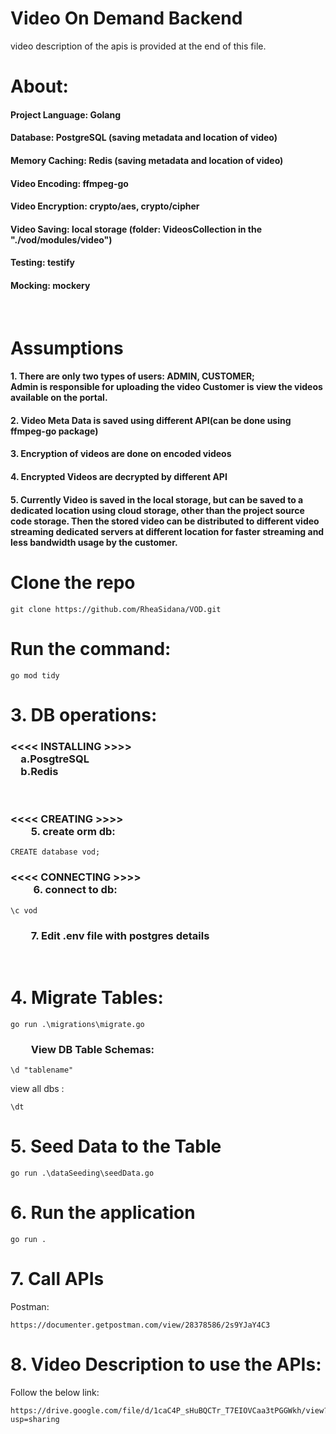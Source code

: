 <h1>Video On Demand Backend</h1>
video description of the apis is provided at the end of this file.

<h1>About: </h1>
<h4>Project Language: Golang</h4>
<h4>Database: PostgreSQL (saving metadata and location of video)</h4>
<h4>Memory Caching: Redis (saving metadata and location of video)</h4>
<h4>Video Encoding: ffmpeg-go</h4>
<h4>Video Encryption: crypto/aes, crypto/cipher</h4>
<h4>Video Saving: local storage (folder: VideosCollection in the "./vod/modules/video")</h4>
<h4>Testing: testify </h4>
<h4>Mocking: mockery </h4>

&emsp;<h1>Assumptions</h1>
<h4>1. There are only two types of users: ADMIN, CUSTOMER; <br/>
Admin is responsible for uploading the video
Customer is view the videos available on the portal.
</h4>
<h4>2. Video Meta Data is saved using different API(can be done using ffmpeg-go package)</h4>
<h4>3. Encryption of videos are done on encoded videos</h4>
<h4>4. Encrypted Videos are decrypted by different API</h4>
<h4>5. Currently Video is saved in the local storage, but can be saved to a dedicated location using cloud storage, other than the project source code storage. Then the stored video can be distributed to different video streaming dedicated servers at different location for faster streaming and less bandwidth usage by the customer.</h4>

<h1> Clone the repo </h1>

```
git clone https://github.com/RheaSidana/VOD.git
```

<h1> Run the command:</h1>

```
go mod tidy
```

<h1>3. DB operations:</h1>
<h3><<<< INSTALLING >>>><br/>
    &emsp;a.PosgtreSQL <br/>
    &emsp;b.Redis</h3>

<br/>
<h3> <<<< CREATING >>>> <br/>&emsp;&emsp;5. create orm db: </h3>

```
CREATE database vod;
```

<h3>  <<<< CONNECTING >>>> <br/>&emsp;&emsp; 6. connect to db: </h3>

```
\c vod
```

<h3>&emsp;&emsp;7. Edit .env file with postgres details</h3>
<br/>


<h1>4. Migrate Tables: </h1>

```
go run .\migrations\migrate.go
```

<h3>&emsp;&emsp;View DB Table Schemas: </h3>

```
\d "tablename"
```

view all dbs : 

```
\dt
```

<h1>5. Seed Data to the Table </h1>

```
go run .\dataSeeding\seedData.go
```


<h1>6. Run the application </h1>

```
go run .
```


<h1>7. Call APIs </h1>
Postman: 

```
https://documenter.getpostman.com/view/28378586/2s9YJaY4C3
```

<h1>8. Video Description to use the APIs: </h1>
Follow the below link:

```
https://drive.google.com/file/d/1caC4P_sHuBQCTr_T7EIOVCaa3tPGGWkh/view?usp=sharing
```
